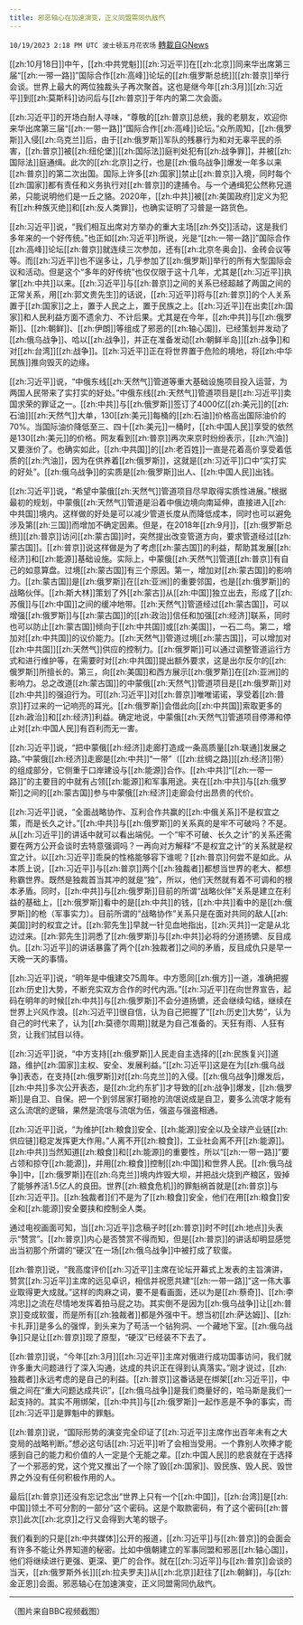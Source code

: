 ```yaml
---
title: 邪恶轴心在加速演变，正义同盟需同仇敌忾
---
```

`10/19/2023 2:18 PM UTC 波士顿五月花农场` [轉載自GNews](https://gnews.org/articles/1855320)

[[zh:10月18日]]中午，[[zh:中共党魁]][[zh:习近平]]在[[zh:北京]]同来华出席第三届“[[zh:一带一路]]”国际合作[[zh:高峰]]论坛的[[zh:俄罗斯总统]][[zh:普京]]举行会谈。世界上最大的两位独裁头子再次聚首。这也是继今年[[zh:3月]][[zh:习近平]]到[[zh:莫斯科]]访问后与[[zh:普京]]于年内的第二次会面。

[[zh:习近平]]的开场白耐人寻味，“尊敬的[[zh:普京]]总统，我的老朋友，欢迎你来华出席第三届“[[zh:一带一路]]”国际合作[[zh:高峰]]论坛。”众所周知，[[zh:俄罗斯]]入侵[[zh:乌克兰]]后，由于[[zh:俄罗斯]]军队的残暴行为和对无辜平民的杀害，[[zh:普京]]被[[zh:纽伦堡]][[zh:国际法]]庭判处犯有[[zh:战争罪]]，并被[[zh:国际法]]庭通缉。此次的[[zh:北京]]之行，也是[[zh:俄乌战争]]爆发一年多以来[[zh:普京]]的第二次出国。国际上许多[[zh:国家]]禁止[[zh:普京]]入境，同时每个[[zh:国家]]都有责任和义务执行对[[zh:普京]]的逮捕令。与一个通缉犯公然称兄道弟，只能说明他们是一丘之貉。2020年，[[zh:中共]]被[[zh:美国政府]]定义为犯有[[zh:种族灭绝]]和[[zh:反人类罪]]，也确实证明了习普是一路货色。

[[zh:习近平]]说，“我们相互出席对方举办的重大主场[[zh:外交]]活动，这是我们多年来的一个好传统。”也正如[[zh:习近平]]所说，光是“[[zh:一带一路]]”国际合作[[zh:高峰]]论坛[[zh:普京]]就连续三次参加，还有[[zh:北京冬奥会]]、金砖会议等等。而[[zh:习近平]]也不逞多让，几乎参加了[[zh:俄罗斯]]举行的所有大型国际会议和活动。但是这个“多年的好传统”也仅仅限于这十几年，尤其是[[zh:习近平]]执掌[[zh:中共]]以来。[[zh:习近平]]与[[zh:普京]]之间的关系已经超越了两国之间的正常关系，用[[zh:郭文贵先生]]的话说，[[zh:习近平]]将与[[zh:普京]]的个人关系置于[[zh:国家]]之上，置于人民之上，置于民族之上。[[zh:习近平]]在出卖[[zh:国家]]和人民利益方面不遗余力、不计后果。尤其是在今年，[[zh:中共]]与[[zh:俄罗斯]]、[[zh:朝鲜]]、[[zh:伊朗]]等组成了邪恶的[[zh:轴心国]]，已经策划并发动了[[zh:俄乌战争]]、哈以[[zh:战争]]，并正在准备发动[[zh:朝鲜半岛]][[zh:战争]]和对[[zh:台湾]][[zh:战争]]。[[zh:习近平]]正在将世界置于危险的境地，将[[zh:中华民族]]推向毁灭的边缘。

[[zh:习近平]]说，“中俄东线[[zh:天然气]]管道等重大基础设施项目投入运营，为两国人民带来了实打实的好处。”中俄东线[[zh:天然气]]管道项目是[[zh:习近平]]卖国求荣的罪证之一。[[zh:中共]]与[[zh:俄罗斯]]签订了4000亿[[zh:美元]]的[[zh:石油]][[zh:天然气]]大单，130[[zh:美元]]每桶的[[zh:石油]]价格高出国际油价的70%。当国际油价降低至三、四十[[zh:美元]]一桶时，[[zh:中国人民]]享受的依然是130[[zh:美元]]的价格。网友看到[[zh:普京]]再次来京时纷纷表示，[[zh:汽油]]又要涨价了。也确实如此，[[zh:中共国]]的[[zh:老百姓]]一直是花着高价享受着低质的[[zh:汽油]]，因为在供养着[[zh:俄罗斯]]，这就是[[zh:习近平]]口中“实打实的好处”。[[zh:俄乌战争]]的实质是[[zh:俄罗斯]]出人、[[zh:中国人民]]出钱。

[[zh:习近平]]说，“希望中蒙俄[[zh:天然气]]管道项目尽早取得实质性进展。”根据最初的规划，中蒙俄[[zh:天然气]]管道是沿着中俄边境向南延伸，直接进入[[zh:中共国]]境内。这样做的好处是可以减少管道长度从而降低成本，同时也可以避免涉及第[[zh:三国]]而增加不确定因素。但是，在2018年[[zh:9月]]，[[zh:俄罗斯总统]][[zh:普京]]访问[[zh:蒙古国]]时，突然提出改变管道方向，要求管道经过[[zh:蒙古国]]。[[zh:普京]]说这样做是为了考虑[[zh:蒙古国]]的利益，帮助其发展[[zh:经济]]和[[zh:能源]]基础设施。实际上，中蒙俄[[zh:天然气]]管道[[zh:普京]]有自己的如意算盘。过境[[zh:蒙古国]]有三个原因。第一，增加对[[zh:蒙古国]]的影响力。[[zh:蒙古国]]是[[zh:俄罗斯]]在[[zh:亚洲]]的重要邻国，也是[[zh:俄罗斯]]的战略伙伴。[[zh:斯大林]]策划了外[[zh:蒙古]]从[[zh:中国]]独立出去，形成了[[zh:苏俄]]与[[zh:中国]]之间的缓冲地带。[[zh:天然气]]管道经过[[zh:蒙古国]]，可以增强[[zh:俄罗斯]]与[[zh:蒙古国]]的[[zh:政治]]信任和加强[[zh:经济]]联系，同时也可以防止[[zh:蒙古国]]倾向于[[zh:中共国]]或[[zh:美国]]，一石二鸟。第二，增加对[[zh:中共国]]的议价能力。[[zh:天然气]]管道过境[[zh:蒙古国]]，可以增加对[[zh:中共国]][[zh:天然气]]供应的控制力。[[zh:俄罗斯]]可以通过调整管道运行方式和进行维护等，在需要时对[[zh:中共国]]提出额外要求，这是出尔反尔的[[zh:俄罗斯]]所擅长的。第三，向[[zh:美国]]和西方展示[[zh:俄罗斯]]在[[zh:亚洲]]的影响力。总之改道[[zh:蒙古国]]的中蒙俄[[zh:天然气]]管道项目是[[zh:俄罗斯]]对[[zh:中共]]的强迫行为。可[[zh:习近平]]对[[zh:普京]]唯唯诺诺，享受着[[zh:普京]]打过来的一记响亮的耳光。[[zh:俄罗斯]]会借此向[[zh:中共国]]索取更多的[[zh:政治]]和[[zh:经济]]利益。确定地说，中蒙俄[[zh:天然气]]管道项目停滞和停止对[[zh:中国人民]]有百利而无一害。

[[zh:习近平]]说，“把中蒙俄[[zh:经济]]走廊打造成一条高质量[[zh:联通]]发展之路。”中蒙俄[[zh:经济]]走廊是[[zh:中共]]“一带”（[[zh:丝绸之路]][[zh:经济]]带）的组成部分，它侧重于口岸建设与[[zh:能源]]合作。[[zh:中共]]“[[zh:一带一路]]”的主要目的中就有占领[[zh:能源]]和军事用途。夹在[[zh:中共]]与[[zh:俄罗斯]]之间的[[zh:蒙古国]]参与中蒙俄[[zh:经济]]走廊会付出昂贵的代价。

[[zh:习近平]]说，“全面战略协作、互利合作共赢的[[zh:中俄关系]]不是权宜之策，而是长久之计。”[[zh:中共]]与[[zh:俄罗斯]]的关系真的是牢不可破吗？不是。从[[zh:习近平]]的讲话中就可以看出端倪。一个“牢不可破、长久之计”的关系还需要在两方公开会谈时去特意强调吗？一再向对方解释“不是权宜之计”的关系就是权宜之计。以[[zh:习近平]]乖戾的性格能够容下谁呢？[[zh:普京]]何尝不是如此。从本质上说，[[zh:习近平]]与[[zh:普京]]两个[[zh:独裁者]]都想当世界的老大、都想称霸世界。既然是独裁首当其冲的就是“独”，所以，他们天然就有着不可调和的根本矛盾。同时，[[zh:中共]]与[[zh:俄罗斯]]目前的所谓“战略伙伴”关系是建立在利益的基础上，[[zh:俄罗斯]]看中的是[[zh:中共]]的钱，[[zh:中共]]看中的是[[zh:俄罗斯]]的枪（军事实力）。目前所谓的“战略协作”关系只是在面对共同的敌人[[zh:美国]]时的权宜之计。[[zh:郭先生]]早就一针见血地指出，[[zh:灭共]]一定是从北边过来。[[zh:郭先生]]洞悉了[[zh:俄罗斯]]与[[zh:中共]]必将的分道扬镳、反目成仇。[[zh:习近平]]的讲话暴露了两个[[zh:独裁者]]之间的矛盾，反目成仇只是早一天晚一天的事情。

[[zh:习近平]]说，“明年是中俄建交75周年。中方愿同[[zh:俄方]]一道，准确把握[[zh:历史]]大势，不断充实双方合作的时代内涵。”[[zh:习近平]]在向世界宣告，起码在明年的时候[[zh:中共]]与[[zh:俄罗斯]]不会分道扬镳，还会继续勾结，继续在世界上兴风作浪。[[zh:习近平]]很自信，认为自己把握了“[[zh:历史]]大势”，认为自己的时代来了，认为[[zh:莫德尔周期]]就是为自己准备的。天狂有雨、人狂有货，让我们拭目以待。

[[zh:习近平]]说，“中方支持[[zh:俄罗斯]]人民走自主选择的[[zh:民族复兴]]道路，维护[[zh:国家]]主权、安全、发展利益。”[[zh:习近平]]这是在为[[zh:俄乌战争]]表态，在支持[[zh:俄罗斯]]对[[zh:乌克兰]]的入侵。[[zh:俄乌战争]]爆发后，[[zh:中共]]多次公开表态，是[[zh:北约东扩]]才导致的[[zh:战争]]爆发，[[zh:俄罗斯]]是自卫、自保。把一个到邻居家打砸抢的流氓说成是自卫，要多么流氓才能有这么流氓的逻辑，果然是流氓与流氓为伍，强盗与强盗相通。

[[zh:习近平]]说，“为维护[[zh:粮食]]安全、[[zh:能源]]安全以及全球产业链[[zh:供应链]]稳定发挥更大作用。”人离不开[[zh:粮食]]，工业社会离不开[[zh:能源]]。[[zh:中共]]当然知道[[zh:粮食]]和[[zh:能源]]的重要性，所以“[[zh:一带一路]]”要占领和掠夺[[zh:能源]]，并用[[zh:粮食]]控制[[zh:中国]]和世界人民。[[zh:俄乌战争]]中，[[zh:俄罗斯]]在[[zh:乌克兰]]境内炸毁大坝，并把战火烧到产粮区，毁掉了能够养活1.5亿人的良田。世界[[zh:粮食危机]]的罪魁祸首就是[[zh:普京]]与[[zh:习近平]]。[[zh:独裁者]]们不是为了[[zh:粮食]]安全，他们在用[[zh:粮食]]安全和[[zh:能源]]安全要挟和控制全人类。

通过电视画面可知，当[[zh:习近平]]念稿子时[[zh:普京]]时不时[[zh:地点]]头表示“赞赏”。[[zh:普京]]内心是否赞赏不得而知，但是[[zh:普京]]的讲话却明显感觉出当初那个所谓的“硬汉”在一场[[zh:俄乌战争]]中被打成了软蛋。

[[zh:普京]]说，“我高度评价[[zh:习近平]]主席在论坛开幕式上发表的主旨演讲，赞赏[[zh:习近平]]主席的远见卓识，相信并祝愿共建“[[zh:一带一路]]”这一伟大事业取得更大成就。”这样的肉麻之词，要不是看画面，还以为是[[zh:蔡奇]]、[[zh:李鸿忠]]之流在尽情地发挥着拍马屁之功。其实倒不是因为[[zh:俄乌战争]]让[[zh:普京]]变成软蛋，而是所有[[zh:独裁者]]都是外强中干。想当初[[zh:萨达姆]]、[[zh:卡扎菲]]是多么的强悍，到头来为了苟活一个钻狗洞、一个藏地下室。[[zh:俄乌战争]]只是让[[zh:普京]]现了原型，“硬汉”已经装不下去了。

[[zh:普京]]说，“今年[[zh:3月]][[zh:习近平]]主席对俄进行成功国事访问，我们就许多重大问题进行了深入沟通，达成的共识正在得到认真落实。”刚才说过，[[zh:独裁者]]永远考虑的是自己的利益。[[zh:普京]]这番话是在绑架[[zh:习近平]]，中俄之间在“重大问题达成共识”，[[zh:俄乌战争]]是我们商量好的，哈马斯是我们一起支持的。其实不用绑架，[[zh:中共]]与[[zh:俄罗斯]]一起作恶是不争的事实，而[[zh:习近平]]是罪魁中的罪魁。

[[zh:普京]]说，“国际形势的演变完全印证了[[zh:习近平]]主席作出百年未有之大变局的战略判断。”想必这句话[[zh:习近平]]听了会相当受用。一个靠别人吹捧才能感到自己的能力和价值的人一定是个无能之辈。[[zh:中国人民]]的悲哀就在于选择了一个邪恶的党，这个党又推出了一个除了毁[[zh:国家]]、毁民族、毁人民、毁世界之外没有任何积极作用的人。

最后[[zh:普京]]还没有忘记念出“世界上只有一个[[zh:中国]]，[[zh:台湾]]是[[zh:中国]]领土不可分割的一部分”这个密码。这是个取款密码，有了这个密码[[zh:普京]]此次[[zh:北京]]之行又会得到大笔的银子。

我们看到的只是[[zh:中共媒体]]公开的报道，[[zh:习近平]]与[[zh:普京]]的会面会有许多不能让外界知道的秘密。比如中俄朝建立的军事同盟和邪恶[[zh:轴心国]]，他们将继续进行更强、更深、更广的合作。就在[[zh:习近平]]与[[zh:普京]]会谈的当天，[[zh:俄罗斯外长]][[zh:拉夫罗夫]]从[[zh:北京]]赶往了[[zh:朝鲜]]，与[[zh:金正恩]]会面。邪恶轴心在加速演变，正义同盟需同仇敌忾。

---
（图片来自BBC视频截图）

